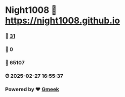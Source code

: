 # Night1008 :link: https://night1008.github.io 
### :page_facing_up: [31](https://night1008.github.io/tag.html) 
### :speech_balloon: 0 
### :hibiscus: 65107 
### :alarm_clock: 2025-02-27 16:55:37 
### Powered by :heart: [Gmeek](https://github.com/Meekdai/Gmeek)
